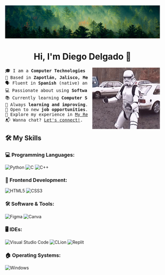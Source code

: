 <p align="center"> 
    <img src="https://github.com/diegodelgadog6/diegodelgadog6/raw/main/Bosque%20Magico.png" 
         style="max-height: 150px; width: 100%; object-fit: cover;" 
         alt="Banner">
</p>

<h1 align="center">Hi, I'm Diego Delgado 👋</h1>

<picture>
    <img align="right" src="https://github.com/diegodel6/diegodel6/blob/main/dance-storm-trooper.gif?raw=true" 
         width="220px" style="margin-left: 15px;">
</picture>

<pre>
🎓 I am a <strong>Computer Technologies Engineering Student</strong> at <a href="https://tec.mx/es">Tecnológico de Monterrey</a>.
📍 Based in <strong>Zapotlán, Jalisco, Mexico</strong>.
🗣 Fluent in <strong>Spanish</strong> (native) and <strong>English</strong> (B2).
💻 Passionate about using <strong>Software</strong> to solve <strong>real-world problems</strong>.
📚 Currently learning <strong>Computer Science</strong> and <strong>Software Engineering</strong>.
🧠 Always <strong>learning and improving</strong>.
🚀 Open to new <strong>job opportunities</strong>.
📄 Explore my experience in <a href="https://github.com/diegodel6/diegodel6/blob/main/CV.pdf">My Resume</a>.
📬 Wanna chat? <a href="https://linktr.ee/diegodelgadog6">Let's connect!</a>.
</pre>

## 🛠 My Skills

### 💻 Programming Languages:
![Python](https://img.shields.io/badge/python-3670A0?style=for-the-badge&logo=python&logoColor=ffdd54)
![C](https://img.shields.io/badge/c-%2300599C.svg?style=for-the-badge&logo=c&logoColor=white)
![C++](https://img.shields.io/badge/c++-%2300599C.svg?style=for-the-badge&logo=c%2B%2B&logoColor=white)

### 🎨 Frontend Development:
![HTML5](https://img.shields.io/badge/html5-%23E34F26.svg?style=for-the-badge&logo=html5&logoColor=white)
![CSS3](https://img.shields.io/badge/css3-%231572B6.svg?style=for-the-badge&logo=css3&logoColor=white)

### 🛠 Software & Tools:
![Figma](https://img.shields.io/badge/figma-%23F24E1E.svg?style=for-the-badge&logo=figma&logoColor=white)
![Canva](https://img.shields.io/badge/Canva-%2300C4CC.svg?style=for-the-badge&logo=Canva&logoColor=white)

### 🖥 IDEs:
![Visual Studio Code](https://img.shields.io/badge/Visual%20Studio%20Code-0078d7.svg?style=for-the-badge&logo=visual-studio-code&logoColor=white)
![CLion](https://img.shields.io/badge/CLion-black?style=for-the-badge&logo=clion&logoColor=white)
![Replit](https://img.shields.io/badge/Replit-DD1200?style=for-the-badge&logo=Replit&logoColor=white)

### 🏠 Operating Systems:
![Windows](https://img.shields.io/badge/Windows-0078D6?style=for-the-badge&logo=windows&logoColor=white)
